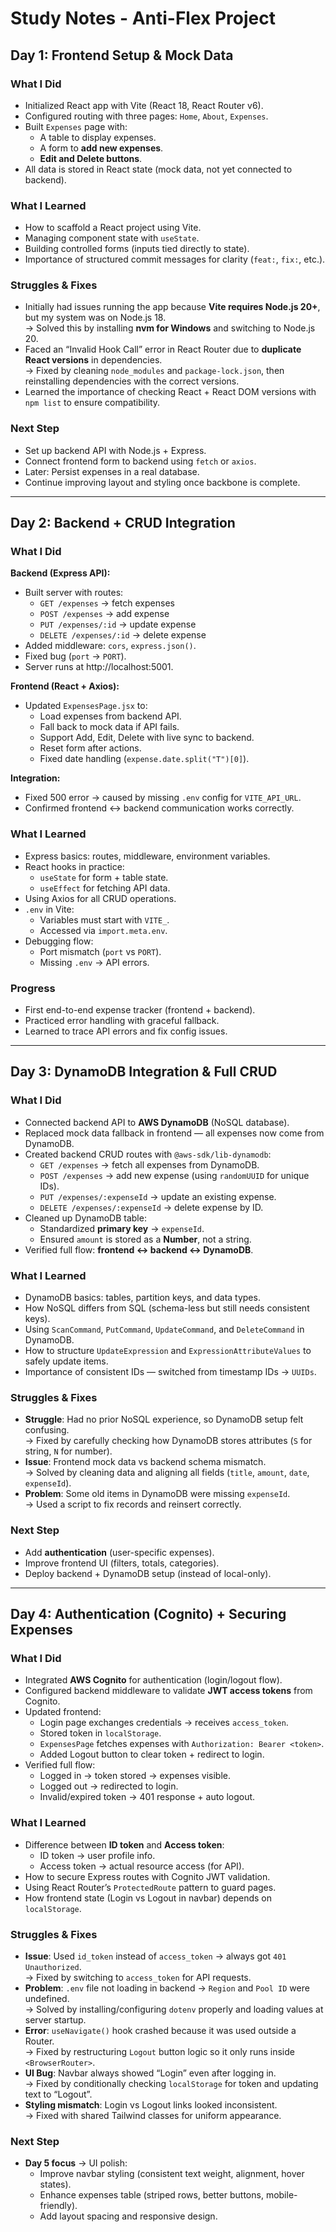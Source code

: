 # Study Notes - Anti-Flex Project

## Day 1: Frontend Setup & Mock Data

### What I Did

- Initialized React app with Vite (React 18, React Router v6).
- Configured routing with three pages: `Home`, `About`, `Expenses`.
- Built `Expenses` page with:
  - A table to display expenses.
  - A form to **add new expenses**.
  - **Edit and Delete buttons**.
- All data is stored in React state (mock data, not yet connected to backend).

### What I Learned

- How to scaffold a React project using Vite.
- Managing component state with `useState`.
- Building controlled forms (inputs tied directly to state).
- Importance of structured commit messages for clarity (`feat:`, `fix:`, etc.).

### Struggles & Fixes

- Initially had issues running the app because **Vite requires Node.js 20+**, but my system was on Node.js 18.  
  → Solved this by installing **nvm for Windows** and switching to Node.js 20.
- Faced an “Invalid Hook Call” error in React Router due to **duplicate React versions** in dependencies.  
  → Fixed by cleaning `node_modules` and `package-lock.json`, then reinstalling dependencies with the correct versions.
- Learned the importance of checking React + React DOM versions with `npm list` to ensure compatibility.

### Next Step

- Set up backend API with Node.js + Express.
- Connect frontend form to backend using `fetch` or `axios`.
- Later: Persist expenses in a real database.
- Continue improving layout and styling once backbone is complete.

---

## Day 2: Backend + CRUD Integration

### What I Did

**Backend (Express API):**

- Built server with routes:
  - `GET /expenses` → fetch expenses
  - `POST /expenses` → add expense
  - `PUT /expenses/:id` → update expense
  - `DELETE /expenses/:id` → delete expense
- Added middleware: `cors`, `express.json()`.
- Fixed bug (`port` → `PORT`).
- Server runs at http://localhost:5001.

**Frontend (React + Axios):**

- Updated `ExpensesPage.jsx` to:
  - Load expenses from backend API.
  - Fall back to mock data if API fails.
  - Support Add, Edit, Delete with live sync to backend.
  - Reset form after actions.
  - Fixed date handling (`expense.date.split("T")[0]`).

**Integration:**

- Fixed 500 error → caused by missing `.env` config for `VITE_API_URL`.
- Confirmed frontend ↔ backend communication works correctly.

### What I Learned

- Express basics: routes, middleware, environment variables.
- React hooks in practice:
  - `useState` for form + table state.
  - `useEffect` for fetching API data.
- Using Axios for all CRUD operations.
- `.env` in Vite:
  - Variables must start with `VITE_`.
  - Accessed via `import.meta.env`.
- Debugging flow:
  - Port mismatch (`port` vs `PORT`).
  - Missing `.env` → API errors.

### Progress

- First end-to-end expense tracker (frontend + backend).
- Practiced error handling with graceful fallback.
- Learned to trace API errors and fix config issues.

---

## Day 3: DynamoDB Integration & Full CRUD

### What I Did

- Connected backend API to **AWS DynamoDB** (NoSQL database).
- Replaced mock data fallback in frontend — all expenses now come from DynamoDB.
- Created backend CRUD routes with `@aws-sdk/lib-dynamodb`:
  - `GET /expenses` → fetch all expenses from DynamoDB.
  - `POST /expenses` → add new expense (using `randomUUID` for unique IDs).
  - `PUT /expenses/:expenseId` → update an existing expense.
  - `DELETE /expenses/:expenseId` → delete expense by ID.
- Cleaned up DynamoDB table:
  - Standardized **primary key** → `expenseId`.
  - Ensured `amount` is stored as a **Number**, not a string.
- Verified full flow: **frontend ↔ backend ↔ DynamoDB**.

### What I Learned

- DynamoDB basics: tables, partition keys, and data types.
- How NoSQL differs from SQL (schema-less but still needs consistent keys).
- Using `ScanCommand`, `PutCommand`, `UpdateCommand`, and `DeleteCommand` in DynamoDB.
- How to structure `UpdateExpression` and `ExpressionAttributeValues` to safely update items.
- Importance of consistent IDs — switched from timestamp IDs → `UUIDs`.

### Struggles & Fixes

- **Struggle**: Had no prior NoSQL experience, so DynamoDB setup felt confusing.  
  → Fixed by carefully checking how DynamoDB stores attributes (`S` for string, `N` for number).
- **Issue**: Frontend mock data vs backend schema mismatch.  
  → Solved by cleaning data and aligning all fields (`title`, `amount`, `date`, `expenseId`).
- **Problem**: Some old items in DynamoDB were missing `expenseId`.  
  → Used a script to fix records and reinsert correctly.

### Next Step

- Add **authentication** (user-specific expenses).
- Improve frontend UI (filters, totals, categories).
- Deploy backend + DynamoDB setup (instead of local-only).

---

## Day 4: Authentication (Cognito) + Securing Expenses

### What I Did

- Integrated **AWS Cognito** for authentication (login/logout flow).
- Configured backend middleware to validate **JWT access tokens** from Cognito.
- Updated frontend:
  - Login page exchanges credentials → receives `access_token`.
  - Stored token in `localStorage`.
  - `ExpensesPage` fetches expenses with `Authorization: Bearer <token>`.
  - Added Logout button to clear token + redirect to login.
- Verified full flow:
  - Logged in → token stored → expenses visible.
  - Logged out → redirected to login.
  - Invalid/expired token → 401 response + auto logout.

### What I Learned

- Difference between **ID token** and **Access token**:
  - ID token → user profile info.
  - Access token → actual resource access (for API).
- How to secure Express routes with Cognito JWT validation.
- Using React Router’s `ProtectedRoute` pattern to guard pages.
- How frontend state (Login vs Logout in navbar) depends on `localStorage`.

### Struggles & Fixes

- **Issue**: Used `id_token` instead of `access_token` → always got `401 Unauthorized`.  
  → Fixed by switching to `access_token` for API requests.
- **Problem**: `.env` file not loading in backend → `Region` and `Pool ID` were undefined.  
  → Solved by installing/configuring `dotenv` properly and loading values at server startup.
- **Error**: `useNavigate()` hook crashed because it was used outside a Router.  
  → Fixed by restructuring `Logout` button logic so it only runs inside `<BrowserRouter>`.
- **UI Bug**: Navbar always showed “Login” even after logging in.  
  → Fixed by conditionally checking `localStorage` for token and updating text to “Logout”.
- **Styling mismatch**: Login vs Logout links looked inconsistent.  
  → Fixed with shared Tailwind classes for uniform appearance.

### Next Step

- **Day 5 focus** → UI polish:
  - Improve navbar styling (consistent text weight, alignment, hover states).
  - Enhance expenses table (striped rows, better buttons, mobile-friendly).
  - Add layout spacing and responsive design.
